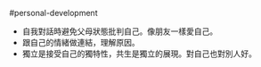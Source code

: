 #personal-development 

- 自我對話時避免父母狀態批判自己。像朋友一樣愛自己。
- 跟自己的情緒做連結，理解原因。
- 獨立是接受自己的獨特性，共生是獨立的展現。對自己也對別人好。